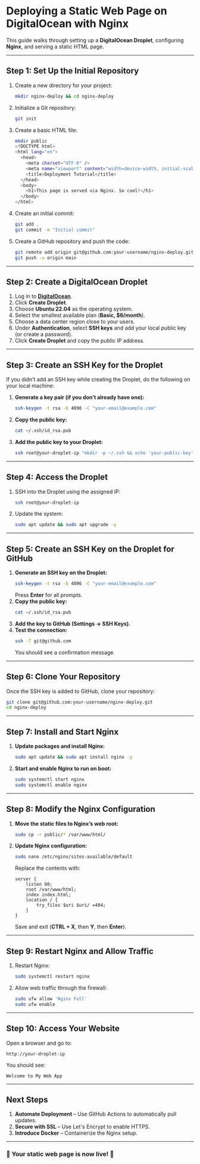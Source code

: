 # Deploying a Static Web Page on DigitalOcean with Nginx

This guide walks through setting up a **DigitalOcean Droplet**, configuring **Nginx**, and serving a static HTML page.

---

## **Step 1: Set Up the Initial Repository**
1. Create a new directory for your project:
   ```sh
   mkdir nginx-deploy && cd nginx-deploy
   ```
2. Initialize a Git repository:
   ```sh
   git init
   ```
3. Create a basic HTML file:
   ```sh
   mkdir public
   <!DOCTYPE html>
   <html lang="en">
     <head>
       <meta charset="UTF-8" />
       <meta name="viewport" content="width=device-width, initial-scale=1.0" />
       <title>Deployment Tutorial</title>
     </head>
     <body>
       <h1>This page is served via Nginx. So cool!</h1>
     </body>
   </html>
   ```
4. Create an initial commit:
   ```sh
   git add .
   git commit -m "Initial commit"
   ```
5. Create a GitHub repository and push the code:
   ```sh
   git remote add origin git@github.com:your-username/nginx-deploy.git
   git push -u origin main
   ```

---

## **Step 2: Create a DigitalOcean Droplet**
1. Log in to **[DigitalOcean](https://cloud.digitalocean.com/)**.
2. Click **Create Droplet**.
3. Choose **Ubuntu 22.04** as the operating system.
4. Select the smallest available plan (**Basic, $6/month**).
5. Choose a data center region close to your users.
6. Under **Authentication**, select **SSH keys** and add your local public key (or create a password).
7. Click **Create Droplet** and copy the public IP address.

---

## **Step 3: Create an SSH Key for the Droplet**
If you didn’t add an SSH key while creating the Droplet, do the following on your local machine:

1. **Generate a key pair (if you don’t already have one):**
   ```sh
   ssh-keygen -t rsa -b 4096 -C "your-email@example.com"
   ```
2. **Copy the public key:**
   ```sh
   cat ~/.ssh/id_rsa.pub
   ```
3. **Add the public key to your Droplet:**
   ```sh
   ssh root@your-droplet-ip "mkdir -p ~/.ssh && echo 'your-public-key' >> ~/.ssh/authorized_keys && chmod 600 ~/.ssh/authorized_keys"
   ```

---

## **Step 4: Access the Droplet**
1. SSH into the Droplet using the assigned IP:
   ```sh
   ssh root@your-droplet-ip
   ```
2. Update the system:
   ```sh
   sudo apt update && sudo apt upgrade -y
   ```

---

## **Step 5: Create an SSH Key on the Droplet for GitHub**
1. **Generate an SSH key on the Droplet:**
   ```sh
   ssh-keygen -t rsa -b 4096 -C "your-email@example.com"
   ```
   Press **Enter** for all prompts.
2. **Copy the public key:**
   ```sh
   cat ~/.ssh/id_rsa.pub
   ```
3. **Add the key to GitHub (Settings → SSH Keys).**
4. **Test the connection:**
   ```sh
   ssh -T git@github.com
   ```
   You should see a confirmation message.

---

## **Step 6: Clone Your Repository**
Once the SSH key is added to GitHub, clone your repository:
```sh
git clone git@github.com:your-username/nginx-deploy.git
cd nginx-deploy
```

---

## **Step 7: Install and Start Nginx**
1. **Update packages and install Nginx:**
   ```sh
   sudo apt update && sudo apt install nginx -y
   ```
2. **Start and enable Nginx to run on boot:**
   ```sh
   sudo systemctl start nginx
   sudo systemctl enable nginx
   ```

---

## **Step 8: Modify the Nginx Configuration**
1. **Move the static files to Nginx’s web root:**
   ```sh
   sudo cp -r public/* /var/www/html/
   ```
2. **Update Nginx configuration:**
   ```sh
   sudo nano /etc/nginx/sites-available/default
   ```
   Replace the contents with:
   ```nginx
   server {
       listen 80;
       root /var/www/html;
       index index.html;
       location / {
           try_files $uri $uri/ =404;
       }
   }
   ```
   Save and exit (**CTRL + X**, then **Y**, then **Enter**).

---

## **Step 9: Restart Nginx and Allow Traffic**
1. Restart Nginx:
   ```sh
   sudo systemctl restart nginx
   ```
2. Allow web traffic through the firewall:
   ```sh
   sudo ufw allow 'Nginx Full'
   sudo ufw enable
   ```

---

## **Step 10: Access Your Website**
Open a browser and go to:
```
http://your-droplet-ip
```
You should see:
```
Welcome to My Web App
```

---

## **Next Steps**
1. **Automate Deployment** – Use GitHub Actions to automatically pull updates.
2. **Secure with SSL** – Use Let's Encrypt to enable HTTPS.
3. **Introduce Docker** – Containerize the Nginx setup.

---

### 🎉 **Your static web page is now live!** 🚀
